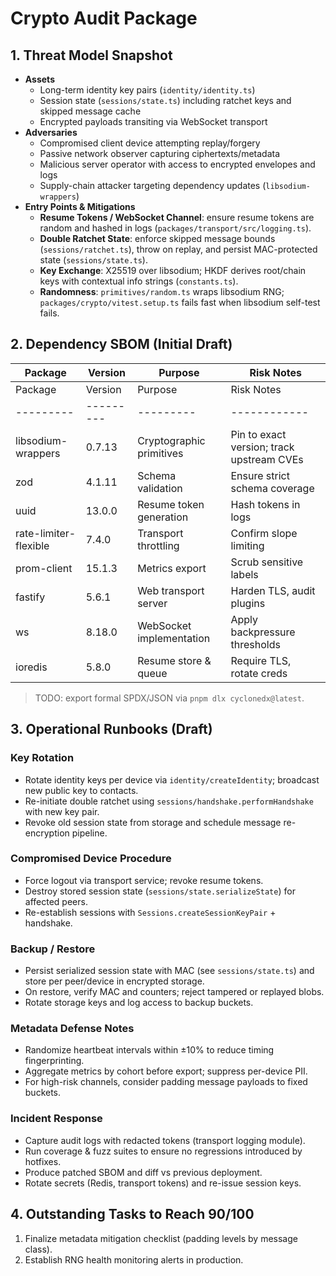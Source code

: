 # Crypto Audit Package

## 1. Threat Model Snapshot

- **Assets**
  - Long-term identity key pairs (`identity/identity.ts`)
  - Session state (`sessions/state.ts`) including ratchet keys and skipped message cache
  - Encrypted payloads transiting via WebSocket transport
- **Adversaries**
  - Compromised client device attempting replay/forgery
  - Passive network observer capturing ciphertexts/metadata
  - Malicious server operator with access to encrypted envelopes and logs
  - Supply-chain attacker targeting dependency updates (`libsodium-wrappers`)
- **Entry Points & Mitigations**
  - **Resume Tokens / WebSocket Channel**: ensure resume tokens are random and hashed in logs (`packages/transport/src/logging.ts`).
  - **Double Ratchet State**: enforce skipped message bounds (`sessions/ratchet.ts`), throw on replay, and persist MAC-protected state (`sessions/state.ts`).
  - **Key Exchange**: X25519 over libsodium; HKDF derives root/chain keys with contextual info strings (`constants.ts`).
  - **Randomness**: `primitives/random.ts` wraps libsodium RNG; `packages/crypto/vitest.setup.ts` fails fast when libsodium self-test fails.

## 2. Dependency SBOM (Initial Draft)

| Package | Version | Purpose | Risk Notes |
|---------|---------|---------|------------|
| Package | Version | Purpose | Risk Notes |
|---------|---------|---------|------------|
| libsodium-wrappers | 0.7.13 | Cryptographic primitives | Pin to exact version; track upstream CVEs |
| zod | 4.1.11 | Schema validation | Ensure strict schema coverage |
| uuid | 13.0.0 | Resume token generation | Hash tokens in logs |
| rate-limiter-flexible | 7.4.0 | Transport throttling | Confirm slope limiting |
| prom-client | 15.1.3 | Metrics export | Scrub sensitive labels |
| fastify | 5.6.1 | Web transport server | Harden TLS, audit plugins |
| ws | 8.18.0 | WebSocket implementation | Apply backpressure thresholds |
| ioredis | 5.8.0 | Resume store & queue | Require TLS, rotate creds |

> TODO: export formal SPDX/JSON via `pnpm dlx cyclonedx@latest`.

## 3. Operational Runbooks (Draft)

### Key Rotation
- Rotate identity keys per device via `identity/createIdentity`; broadcast new public key to contacts.
- Re-initiate double ratchet using `sessions/handshake.performHandshake` with new key pair.
- Revoke old session state from storage and schedule message re-encryption pipeline.

### Compromised Device Procedure
- Force logout via transport service; revoke resume tokens.
- Destroy stored session state (`sessions/state.serializeState`) for affected peers.
- Re-establish sessions with `Sessions.createSessionKeyPair` + handshake.

### Backup / Restore
- Persist serialized session state with MAC (see `sessions/state.ts`) and store per peer/device in encrypted storage.
- On restore, verify MAC and counters; reject tampered or replayed blobs.
- Rotate storage keys and log access to backup buckets.

### Metadata Defense Notes
- Randomize heartbeat intervals within ±10% to reduce timing fingerprinting.
- Aggregate metrics by cohort before export; suppress per-device PII.
- For high-risk channels, consider padding message payloads to fixed buckets.

### Incident Response
- Capture audit logs with redacted tokens (transport logging module).
- Run coverage & fuzz suites to ensure no regressions introduced by hotfixes.
- Produce patched SBOM and diff vs previous deployment.
- Rotate secrets (Redis, transport tokens) and re-issue session keys.

## 4. Outstanding Tasks to Reach 90/100

1. Finalize metadata mitigation checklist (padding levels by message class).
2. Establish RNG health monitoring alerts in production.


